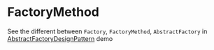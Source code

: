 # FactoryMethod

See the different between `Factory`, `FactoryMethod`, `AbstractFactory` in [AbstractFactoryDesignPattern](https://github.com/PhanVanLinh/AbstractFactoryDesignPattern) demo